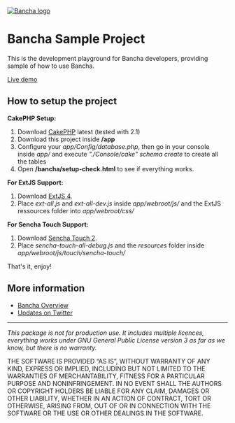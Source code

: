 [![Bancha logo](http://docs.banchaproject.com/wiki/images/github-logo.png)](http://banchaproject.com)

Bancha Sample Project
=============================

This is the development playground for Bancha developers, providing sample of how to use Bancha.

[Live demo](http://samples.banchaproject.com)


How to setup the project
------------------------

__CakePHP Setup:__

1. Download [CakePHP](http://www.cakephp.org) latest (tested with 2.1)
1. Download this project inside __/app__
1. Configure your _app/Config/database.php_, then go in your console inside _app/_ and execute _"./Console/cake" schema create_ to create all the tables
1. Open __/bancha/setup-check.html__ to see if everything works.

__For ExtJS Support:__

1. Download [ExtJS 4](http://www.sencha.com/products/extjs/download/).
1. Place _ext-all.js_ and _ext-all-dev.js_ inside _app/webroot/js/_ and the ExtJS ressources folder into _app/webroot/css/_

__For Sencha Touch Support:__

1. Download [Sencha Touch 2](http://www.sencha.com/products/touch/download/).
1. Place _sencha-touch-all-debug.js_ and the _resources_ folder inside _app/webroot/js/touch/sencha-touch/_



That's it, enjoy!



More information
----------------

*   [Bancha Overview](http://banchaproject.com/)
*   [Updates on Twitter](http://twitter.com/#!/banchaproject)

-------------------------

_This package is not for production use. It includes multiple licences, 
everything works under GNU General Public License version 3 as far as we 
know, but there is no warranty._

THE SOFTWARE IS PROVIDED “AS IS”, WITHOUT WARRANTY OF ANY KIND, EXPRESS OR
IMPLIED, INCLUDING BUT NOT LIMITED TO THE WARRANTIES OF MERCHANTABILITY,
FITNESS FOR A PARTICULAR PURPOSE AND NONINFRINGEMENT. IN NO EVENT SHALL THE
AUTHORS OR COPYRIGHT HOLDERS BE LIABLE FOR ANY CLAIM, DAMAGES OR OTHER
LIABILITY, WHETHER IN AN ACTION OF CONTRACT, TORT OR OTHERWISE, ARISING FROM,
OUT OF OR IN CONNECTION WITH THE SOFTWARE OR THE USE OR OTHER DEALINGS IN
THE SOFTWARE.